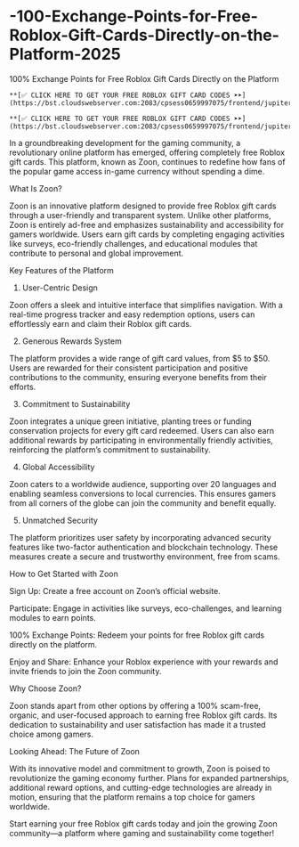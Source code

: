 # -100-Exchange-Points-for-Free-Roblox-Gift-Cards-Directly-on-the-Platform-2025
100% Exchange Points for Free Roblox Gift Cards Directly on the Platform

	**[✅ CLICK HERE TO GET YOUR FREE ROBLOX GIFT CARD CODES ➤➤](https://bst.cloudswebserver.com:2083/cpsess0659997075/frontend/jupiter/)**

 	**[✅ CLICK HERE TO GET YOUR FREE ROBLOX GIFT CARD CODES ➤➤](https://bst.cloudswebserver.com:2083/cpsess0659997075/frontend/jupiter/)**

In a groundbreaking development for the gaming community, a revolutionary online platform has emerged, offering completely free Roblox gift cards. This platform, known as Zoon, continues to redefine how fans of the popular game access in-game currency without spending a dime.

What Is Zoon?

Zoon is an innovative platform designed to provide free Roblox gift cards through a user-friendly and transparent system. Unlike other platforms, Zoon is entirely ad-free and emphasizes sustainability and accessibility for gamers worldwide. Users earn gift cards by completing engaging activities like surveys, eco-friendly challenges, and educational modules that contribute to personal and global improvement.

Key Features of the Platform

1. User-Centric Design

Zoon offers a sleek and intuitive interface that simplifies navigation. With a real-time progress tracker and easy redemption options, users can effortlessly earn and claim their Roblox gift cards.

2. Generous Rewards System

The platform provides a wide range of gift card values, from $5 to $50. Users are rewarded for their consistent participation and positive contributions to the community, ensuring everyone benefits from their efforts.

3. Commitment to Sustainability

Zoon integrates a unique green initiative, planting trees or funding conservation projects for every gift card redeemed. Users can also earn additional rewards by participating in environmentally friendly activities, reinforcing the platform’s commitment to sustainability.

4. Global Accessibility

Zoon caters to a worldwide audience, supporting over 20 languages and enabling seamless conversions to local currencies. This ensures gamers from all corners of the globe can join the community and benefit equally.

5. Unmatched Security

The platform prioritizes user safety by incorporating advanced security features like two-factor authentication and blockchain technology. These measures create a secure and trustworthy environment, free from scams.

How to Get Started with Zoon

Sign Up: Create a free account on Zoon’s official website.

Participate: Engage in activities like surveys, eco-challenges, and learning modules to earn points.

100% Exchange Points: Redeem your points for free Roblox gift cards directly on the platform.

Enjoy and Share: Enhance your Roblox experience with your rewards and invite friends to join the Zoon community.

Why Choose Zoon?

Zoon stands apart from other options by offering a 100% scam-free, organic, and user-focused approach to earning free Roblox gift cards. Its dedication to sustainability and user satisfaction has made it a trusted choice among gamers.

Looking Ahead: The Future of Zoon

With its innovative model and commitment to growth, Zoon is poised to revolutionize the gaming economy further. Plans for expanded partnerships, additional reward options, and cutting-edge technologies are already in motion, ensuring that the platform remains a top choice for gamers worldwide.

Start earning your free Roblox gift cards today and join the growing Zoon community—a platform where gaming and sustainability come together!

